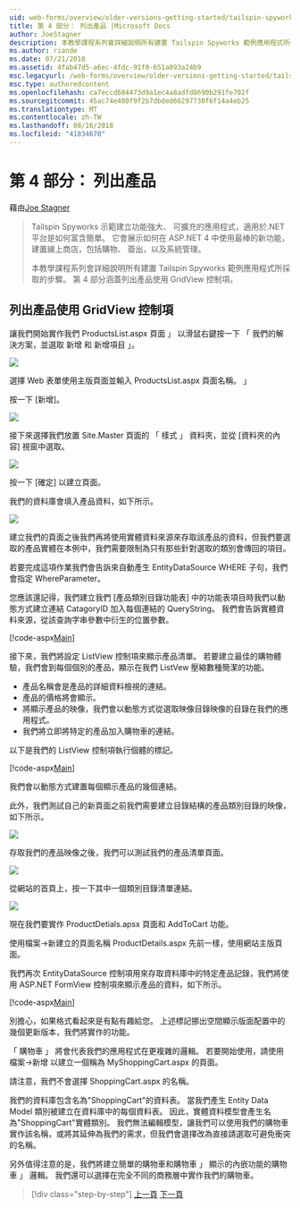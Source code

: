 ```yaml
---
uid: web-forms/overview/older-versions-getting-started/tailspin-spyworks/tailspin-spyworks-part-4
title: 第 4 部分： 列出產品 |Microsoft Docs
author: JoeStagner
description: 本教學課程系列會詳細說明所有建置 Tailspin Spyworks 範例應用程式所採取的步驟。 第 4 部分涵蓋與 GridView contr.列出產品...
ms.author: riande
ms.date: 07/21/2010
ms.assetid: 4fab47d5-a6ec-4fdc-91f0-651a093a24b9
msc.legacyurl: /web-forms/overview/older-versions-getting-started/tailspin-spyworks/tailspin-spyworks-part-4
msc.type: authoredcontent
ms.openlocfilehash: ca7eccd684473d9a1ec4a8adfd8690b291fe702f
ms.sourcegitcommit: 45ac74e400f9f2b7dbded66297730f6f14a4eb25
ms.translationtype: MT
ms.contentlocale: zh-TW
ms.lasthandoff: 08/16/2018
ms.locfileid: "41834670"
---
```

<a name="part-4-listing-products"></a>第 4 部分： 列出產品
====================
藉由[Joe Stagner](https://github.com/JoeStagner)

> Tailspin Spyworks 示範建立功能強大、 可擴充的應用程式，適用於.NET 平台是如何富含簡單。 它會展示如何在 ASP.NET 4 中使用最棒的新功能，建置線上商店，包括購物、 簽出，以及系統管理。
> 
> 本教學課程系列會詳細說明所有建置 Tailspin Spyworks 範例應用程式所採取的步驟。 第 4 部分涵蓋列出產品使用 GridView 控制項。


## <a id="_Toc260221670"></a>  列出產品使用 GridView 控制項

讓我們開始實作我們 ProductsList.aspx 頁面 」 以滑鼠右鍵按一下 「 我們的解決方案，並選取 新增 和 新增項目 」。

![](tailspin-spyworks-part-4/_static/image1.jpg)

選擇 Web 表單使用主版頁面並輸入 ProductsList.aspx 頁面名稱。 」

按一下 [新增]。

![](tailspin-spyworks-part-4/_static/image2.jpg)

接下來選擇我們放置 Site.Master 頁面的 「 樣式 」 資料夾，並從 [資料夾的內容] 視窗中選取。

![](tailspin-spyworks-part-4/_static/image3.jpg)

按一下 [確定] 以建立頁面。

我們的資料庫會填入產品資料，如下所示。

![](tailspin-spyworks-part-4/_static/image4.jpg)

建立我們的頁面之後我們再將使用實體資料來源來存取該產品的資料，但我們要選取的產品實體在本例中，我們需要限制為只有那些針對選取的類別會傳回的項目。

若要完成這項作業我們會告訴來自動產生 EntityDataSource WHERE 子句，我們會指定 WhereParameter。

您應該還記得，我們建立我們 [產品類別目錄功能表] 中的功能表項目時我們以動態方式建立連結 CatagoryID 加入每個連結的 QueryString。 我們會告訴實體資料來源，從該查詢字串參數中衍生的位置參數。

[!code-aspx[Main](tailspin-spyworks-part-4/samples/sample1.aspx)]

接下來，我們將設定 ListView 控制項來顯示產品清單。 若要建立最佳的購物體驗，我們會到每個個別的產品，顯示在我們 ListVew 壓縮數種簡潔的功能。

- 產品名稱會是產品的詳細資料檢視的連結。
- 產品的價格將會顯示。
- 將顯示產品的映像，我們會以動態方式從選取映像目錄映像的目錄在我們的應用程式。
- 我們將立即將特定的產品加入購物車的連結。

以下是我們的 ListView 控制項執行個體的標記。

[!code-aspx[Main](tailspin-spyworks-part-4/samples/sample2.aspx)]

我們會以動態方式建置每個顯示產品的幾個連結。

此外，我們測試自己的新頁面之前我們需要建立目錄結構的產品類別目錄的映像，如下所示。

![](tailspin-spyworks-part-4/_static/image1.png)

存取我們的產品映像之後，我們可以測試我們的產品清單頁面。

![](tailspin-spyworks-part-4/_static/image5.jpg)

從網站的首頁上，按一下其中一個類別目錄清單連結。

![](tailspin-spyworks-part-4/_static/image6.jpg)

現在我們要實作 ProductDetials.apsx 頁面和 AddToCart 功能。

使用檔案-&gt;新建立的頁面名稱 ProductDetails.aspx 先前一樣，使用網站主版頁面。

我們再次 EntityDataSource 控制項用來存取資料庫中的特定產品記錄，我們將使用 ASP.NET FormView 控制項來顯示產品的資料，如下所示。

[!code-aspx[Main](tailspin-spyworks-part-4/samples/sample3.aspx)]

別擔心，如果格式看起來是有點有趣給您。 上述標記挪出空間顯示版面配置中的幾個更新版本，我們將實作的功能。

「 購物車 」 將會代表我們的應用程式在更複雜的邏輯。 若要開始使用，請使用檔案-&gt;新增 以建立一個稱為 MyShoppingCart.aspx 的頁面。

請注意，我們不會選擇 ShoppingCart.aspx 的名稱。

我們的資料庫包含名為"ShoppingCart"的資料表。 當我們產生 Entity Data Model 類別被建立在資料庫中的每個資料表。 因此，實體資料模型會產生名為"ShoppingCart"實體類別。 我們無法編輯模型，讓我們可以使用我們的購物車實作該名稱，或將其延伸為我們的需求，但我們會選擇改為直接請選取可避免衝突的名稱。

另外值得注意的是，我們將建立簡單的購物車和購物車 」 顯示的內嵌功能的購物車 」 邏輯。 我們還可以選擇在完全不同的商務層中實作我們的購物車。

> [!div class="step-by-step"]
> [上一頁](tailspin-spyworks-part-3.md)
> [下一頁](tailspin-spyworks-part-5.md)
